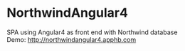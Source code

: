 # NorthwindAngular4
SPA using Angular4 as front end with Northwind database
<br/>Demo: http://northwindangular4.apphb.com
